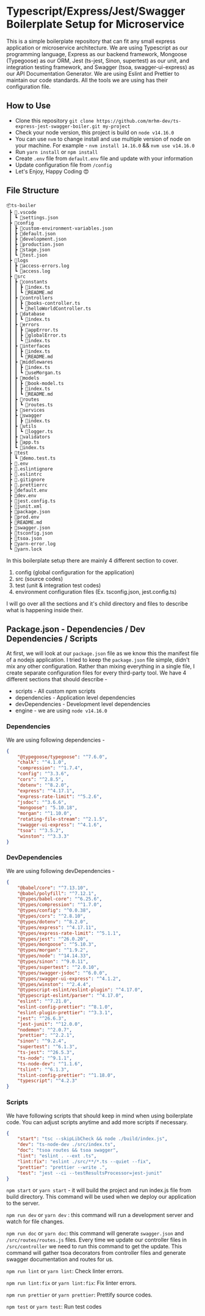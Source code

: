 # Typescript/Express/Jest/Swagger Boilerplate Setup for Microservice

This is a simple boilerplate repository that can fit any small express application or microservice architecture. We are using Typescript as our programming language, Express as our backend framework, Mongoose (Typegoose) as our ORM, Jest (ts-jest, Sinon, supertest) as our unit, and integration testing framework, and Swagger (tsoa, swagger-ui-express) as our API Documentation Generator. We are using Eslint and Prettier to maintain our code standards. All the tools we are using has their configuration file.



## How to Use

-   Clone this repository `git clone https://github.com/mrhm-dev/ts-express-jest-swagger-boiler.git my-project`
-   Check your node version, this project is build on `node v14.16.0` 
-   You can use `nvm` to change install and use multiple version of node on your machine. For example - `nvm install 14.16.0` && `nvm use v14.16.0`
-   Run `yarn install` or `npm install`
-   Create `.env` file from `default.env` file and update with your information
-   Update configuration file from `/config` 
-   Let's Enjoy, Happy Coding 😍



## File Structure

```
📦ts-boiler
 ┣ 📂.vscode
 ┃ ┗ 📜settings.json
 ┣ 📂config
 ┃ ┣ 📜custom-environment-variables.json
 ┃ ┣ 📜default.json
 ┃ ┣ 📜development.json
 ┃ ┣ 📜production.json
 ┃ ┣ 📜stage.json
 ┃ ┗ 📜test.json
 ┣ 📂logs
 ┃ ┣ 📜access-errors.log
 ┃ ┗ 📜access.log
 ┣ 📂src
 ┃ ┣ 📂constants
 ┃ ┃ ┣ 📜index.ts
 ┃ ┃ ┗ 📜README.md
 ┃ ┣ 📂controllers
 ┃ ┃ ┣ 📜books-controller.ts
 ┃ ┃ ┗ 📜helloWorldController.ts
 ┃ ┣ 📂database
 ┃ ┃ ┗ 📜index.ts
 ┃ ┣ 📂errors
 ┃ ┃ ┣ 📜appError.ts
 ┃ ┃ ┣ 📜globalError.ts
 ┃ ┃ ┗ 📜index.ts
 ┃ ┣ 📂interfaces
 ┃ ┃ ┣ 📜index.ts
 ┃ ┃ ┗ 📜README.md
 ┃ ┣ 📂middlewares
 ┃ ┃ ┣ 📜index.ts
 ┃ ┃ ┗ 📜useMorgan.ts
 ┃ ┣ 📂models
 ┃ ┃ ┣ 📜book-model.ts
 ┃ ┃ ┣ 📜index.ts
 ┃ ┃ ┗ 📜README.md
 ┃ ┣ 📂routes
 ┃ ┃ ┗ 📜routes.ts
 ┃ ┣ 📂services
 ┃ ┣ 📂swagger
 ┃ ┃ ┣ 📜index.ts
 ┃ ┣ 📂utils
 ┃ ┃ ┗ 📜logger.ts
 ┃ ┣ 📂validators
 ┃ ┣ 📜app.ts
 ┃ ┗ 📜index.ts
 ┣ 📂test
 ┃ ┗ 📜demo.test.ts
 ┣ 📜.env
 ┣ 📜.eslintignore
 ┣ 📜.eslintrc
 ┣ 📜.gitignore
 ┣ 📜.prettierrc
 ┣ 📜default.env
 ┣ 📜dev.env
 ┣ 📜jest.config.ts
 ┣ 📜junit.xml
 ┣ 📜package.json
 ┣ 📜prod.env
 ┣ 📜README.md
 ┣ 📜swagger.json
 ┣ 📜tsconfig.json
 ┣ 📜tsoa.json
 ┣ 📜yarn-error.log
 ┗ 📜yarn.lock
```

In this boilerplate setup there are mainly 4 different section to cover. 

1.  config (global configuration for the application)
2.  src (source codes)
3.  test (unit & integration test codes)
4.  environment configuration files (Ex. tsconfig.json, jest.config.ts)

I will go over all the sections and it's child directory and files to describe what is happening inside their.



## Package.json - Dependencies / Dev Dependencies / Scripts

At first, we will look at our `package.json` file as we know this the manifest file of a nodejs application. I tried to keep the `package.json` file simple, didn't mix any other configuration. Rather than mixing everything in a single file, I create separate configuration files for every third-party tool. We have 4 different sections that should describe - 

-   scripts - All custom npm scripts
-   dependencies - Application level dependencies
-   devDependencies - Development level dependencies
-   engine - we are using `node v14.16.0`



### Dependencies

We are using following dependencies - 

```json
{
    "@typegoose/typegoose": "^7.6.0",  	
    "chalk": "^4.1.0",					
    "compression": "^1.7.4",			
    "config": "^3.3.6",					
    "cors": "^2.8.5",					
    "dotenv": "^8.2.0",					
    "express": "^4.17.1",				
    "express-rate-limit": "^5.2.6",		
    "jsdoc": "^3.6.6",					
    "mongoose": "5.10.18",				
    "morgan": "^1.10.0",				
    "rotating-file-stream": "^2.1.5",					
    "swagger-ui-express": "^4.1.6",		
    "tsoa": "^3.5.2",					
    "winston": "^3.3.3"					
}
```



### DevDependencies

We are using following devDependencies - 

```json
{
    "@babel/core": "^7.13.10",
    "@babel/polyfill": "^7.12.1",
    "@types/babel-core": "^6.25.6",
    "@types/compression": "^1.7.0",
    "@types/config": "^0.0.38",
    "@types/cors": "^2.8.10",
    "@types/dotenv": "^8.2.0",
    "@types/express": "^4.17.11",
    "@types/express-rate-limit": "^5.1.1",
    "@types/jest": "^26.0.20",
    "@types/mongoose": "^5.10.3",
    "@types/morgan": "^1.9.2",
    "@types/node": "^14.14.33",
    "@types/sinon": "^9.0.11",
    "@types/supertest": "^2.0.10",
    "@types/swagger-jsdoc": "^6.0.0",
    "@types/swagger-ui-express": "^4.1.2",
    "@types/winston": "^2.4.4",
    "@typescript-eslint/eslint-plugin": "^4.17.0",		
    "@typescript-eslint/parser": "^4.17.0",				
    "eslint": "^7.21.0",								
    "eslint-config-prettier": "^8.1.0",					
    "eslint-plugin-prettier": "^3.3.1",					
    "jest": "^26.6.3",									
    "jest-junit": "^12.0.0",							
    "nodemon": "^2.0.7",								
    "prettier": "^2.2.1",								
    "sinon": "^9.2.4",									
    "supertest": "^6.1.3",								
    "ts-jest": "^26.5.3",								
    "ts-node": "^9.1.1",								
    "ts-node-dev": "^1.1.6",							
    "tslint": "^6.1.3",									
    "tslint-config-prettier": "^1.18.0",				
    "typescript": "^4.2.3"								
}
```



### Scripts

We have following scripts that should keep in mind when using boilerplate code. You can adjust scripts anytime and add more scripts if necessary. 

```json
{
    "start": "tsc --skipLibCheck && node ./build/index.js",
    "dev": "ts-node-dev ./src/index.ts",
    "doc": "tsoa routes && tsoa swagger",
    "lint": "eslint . --ext .ts",
    "lint:fix": "eslint ./src/**/*.ts --quiet --fix",
    "prettier": "prettier --write .",
    "test": "jest --ci --testResultsProcessor=jest-junit"
}
```

`npm start` or `yarn start` - it will build the project and run index.js file from build directory. This command will be used when we deploy our application to the server.

`npm run dev` or `yarn dev` : this command will run a development server and watch for file changes.

`npm run doc` or `yarn doc`: this command will generate `swagger.json`  and `/src/routes/routes.js` files. Every time we update our controller files in `/src/controller` we need to run this command to get the update. This command will gather tsoa decorators from controller files and generate swagger documentation and routes for us. 

`npm run lint` or `yarn lint`: Check linter errors.

`npm run lint:fix` or `yarn lint:fix`: Fix linter errors.

`npm run prettier` or `yarn prettier`: Prettify source codes.

`npm test` or `yarn test`: Run test codes

